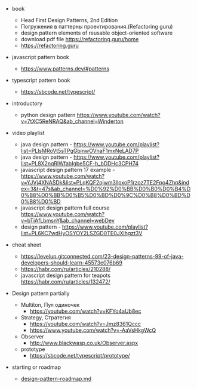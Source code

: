 - book
    - Head First Design Patterns, 2nd Edition
    - Погружения в паттерны проектирования.(Refactoring guru)
    - design pattern elements of reusable object-oriented software
    - download pdf file https://refactoring.guru/home
    - https://refactoring.guru

- javascript pattern book
    - https://www.patterns.dev/#patterns
- typescript pattern book
    - https://sbcode.net/typescript/

- introductory
    - python design pattern https://www.youtube.com/watch?v=7tXC5ReNRAQ&ab_channel=Winderton


- video playlist
    - java design pattern - https://www.youtube.com/playlist?list=PLlsMRoVt5sTPgGbinwOVnaF1mxNeLAD7P
    - java design pattern - https://www.youtube.com/playlist?list=PL8X2nqRlWfabIgbe5CF-h_bDDHc3CPH74
    - javascript design pattern 17
      example - https://www.youtube.com/watch?v=YJVj4XNASDk&list=PLqKQF2ojwm3llpxoP1rzoz7TE2Fpo4Zhp&index=3&t=47s&ab_channel=%D0%92%D0%BB%D0%B0%D0%B4%D0%B8%D0%BB%D0%B5%D0%BD%D0%9C%D0%B8%D0%BD%D0%B8%D0%BD
    - javascript design pattern full
      course https://www.youtube.com/watch?v=bTiAfLbmsnY&ab_channel=webDev
    - design pattern - https://www.youtube.com/playlist?list=PL6KC7wdHyOSYOY2LSZGD0TE0JXlhgzt3V


- cheat sheet
    - https://levelup.gitconnected.com/23-design-patterns-99-of-java-developers-should-learn-45573e076b69
    - https://habr.com/ru/articles/210288/
    - javascript design pattern for teapots https://habr.com/ru/articles/132472/


- Design pattern partially
    - Multiton, Пул одиночек
        - https://youtube.com/watch?v=KFYo4aUb8ec
    - Strategy, Стратегия
        - https://youtube.com/watch?v=Jmz8361Qccc
        - https://www.youtube.com/watch?v=-AaVsHkgWcQ
    - Observer
        - http://www.blackwasp.co.uk/Observer.aspx
    - prototype
        - https://sbcode.net/typescript/prototype/


- starting or roadmap
    - [design-pattern-roadmap.md](design-pattern-roadmap.md)
